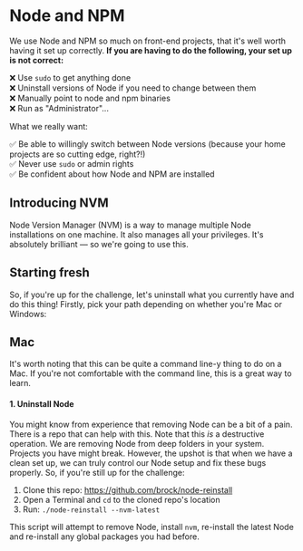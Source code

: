# Node and NPM

We use Node and NPM so much on front-end projects, that it's well worth having it set up correctly. **If you are having to do the following, your set up is not correct:**

❌ Use `sudo` to get anything done  
❌ Uninstall versions of Node if you need to change between them  
❌ Manually point to node and npm binaries  
❌ Run as "Administrator"...  

What we really want:

✅ Be able to willingly switch between Node versions (because your home projects are so cutting edge, right?!)  
✅ Never use `sudo` or admin rights  
✅ Be confident about how Node and NPM are installed  

## Introducing NVM

Node Version Manager (NVM) is a way to manage multiple Node installations on one machine. It also manages all your privileges. It's absolutely brilliant — so we're going to use this.

## Starting fresh

So, if you're up for the challenge, let's uninstall what you currently have and do this thing!  Firstly, pick your path depending on whether you're Mac or Windows:

## Mac
It's worth noting that this can be quite a command line-y thing to do on a Mac. If you're not comfortable with the command line, this is a great way to learn.

#### 1. Uninstall Node

You might know from experience that removing Node can be a bit of a pain. There is a repo that can help with this. Note that this _is_ a destructive operation. We are removing Node from deep folders in your system. Projects you have might break. However, the upshot is that when we have a clean set up, we can truly control our Node setup and fix these bugs properly. So, if you're still up for the challenge:

1. Clone this repo: https://github.com/brock/node-reinstall
2. Open a Terminal and `cd` to the cloned repo's location
3. Run: `./node-reinstall --nvm-latest`

This script will attempt to remove Node, install `nvm`, re-install the latest Node and re-install any global packages you had before.

